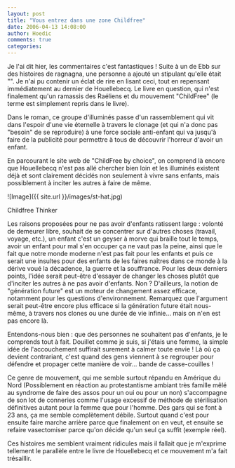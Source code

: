 ```yaml
---
layout: post
title: "Vous entrez dans une zone Childfree"
date: 2006-04-13 14:08:00
author: Hoedic
comments: true
categories: 
---
```



Je l'ai dit hier, les commentaires c'est fantastiques ! Suite à un  de Ebb sur des histoires de ragnagna, une personne a ajouté un  stipulant qu'elle était "". Je n'ai pu contenir un éclat de rire en lisant ceci, tout en repensant immédiatement au dernier de Houellebecq. Le livre en question,  qui n'est finalement qu'un ramassis des Raéliens et du mouvement "ChildFree" (le terme est simplement repris dans le livre).

Dans le roman, ce groupe d'illuminés passe d'un rassemblement qui vit dans l'espoir d'une vie éternelle à travers le clonage (et qui n'a donc pas "besoin" de se reproduire) à une force sociale anti-enfant qui va jusqu'à faire de la publicité pour permettre à tous de découvrir l'horreur d'avoir un enfant.

En parcourant le site web de "ChildFree by choice", on comprend là encore que Houellebecq n'est pas allé chercher bien loin et les illuminés existent déjà et sont clairement décidés non seulement à vivre sans enfants, mais possiblement à inciter les autres à faire de même.

![Image]({{ site.url }}/images/st-hat.jpg)
<div class="photoattrib">Childfree Thinker</div>



Les raisons proposées pour ne pas avoir d'enfants ratissent large : volonté de demeurer libre, souhait de se concentrer sur d'autres choses (travail, voyage, etc.), un enfant c'est un geyser à morve qui braille tout le temps, avoir un enfant pour mal s'en occuper ça ne vaut pas la peine, ainsi que le fait que notre monde moderne n'est pas fait pour les enfants et puis ce serait une insultes pour des enfants de les faires naîtres dans ce monde à la dérive voué la décadence, la guerre et la souffrance. Pour les deux derniers points, l'idée serait peut-être d'essayer de changer les choses plutôt que d'inciter les autres à ne pas avoir d'enfants. Non ? D'ailleurs, la notion de "génération future" est un moteur de changement assez efficace, notamment pour les questions d'environnement. Remarquez que l'argument serait peut-être encore plus efficace si la génération future était nous-même, à travers nos clones ou une durée de vie infinie... mais on n'en est pas encore là.

Entendons-nous bien : que des personnes ne souhaitent pas d'enfants, je le comprends tout à fait. Douillet comme je suis, si j'étais une femme, la simple idée de l'accouchement suffirait surement à calmer toute envie ! Là où ça devient contrariant, c'est quand des gens viennent à se regrouper pour défendre et propager cette manière de voir... bande de casse-couilles !

Ce genre de mouvement, qui me semble surtout répandu en Amérique du Nord (Possiblement en réaction au protestantisme ambiant très famille mêlé au syndrome de faire des assos pour un oui ou pour un non) s'accompagne de son lot de conneries comme l'usage excessif de méthode de stérilisation définitives autant pour la femme que pour l'homme. Des gars qui se font  à 23 ans, ça me semble complètement débile. Surtout quand c'est pour ensuite faire marche arrière parce que finalement on en veut, et ensuite se refaire vasectomiser parce qu'on décide qu'un seul ça suffit (exemple réel).

Ces histoires me semblent vraiment ridicules mais il fallait que je m'exprime tellement le parallèle entre le livre de Houellebecq et ce mouvement m'a fait trésaillir.